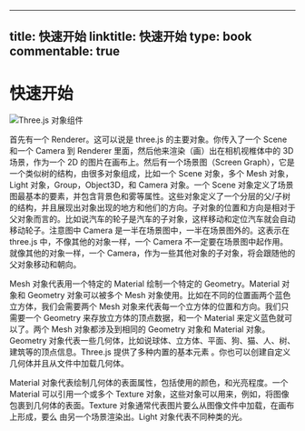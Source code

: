
---
title: 快速开始
linktitle: 快速开始
type: book
commentable: true
---

# 快速开始

![Three.js 对象组件](https://s1.ax1x.com/2020/10/28/B1NFdf.md.png)

首先有一个 Renderer。这可以说是 three.js 的主要对象。你传入了一个 Scene 和一个 Camera 到 Renderer 里面，然后他来渲染（画）出在相机视椎体中的 3D 场景，作为一个 2D 的图片在画布上。然后有一个场景图（Screen Graph），它是一个类似树的结构，由很多对象组成，比如一个 Scene 对象，多个 Mesh 对象，Light 对象，Group，Object3D，和 Camera 对象。一个 Scene 对象定义了场景图最基本的要素，并包含背景色和雾等属性。这些对象定义了一个分层的父/子树的结构，并且展现出对象出现的地方和他们的方向。子对象的位置和方向是相对于父对象而言的。比如说汽车的轮子是汽车的子对象，这样移动和定位汽车就会自动移动轮子。注意图中 Camera 是一半在场景图中，一半在场景图外的。这表示在 three.js 中，不像其他的对象一样，一个 Camera 不一定要在场景图中起作用。就像其他的对象一样，一个 Camera，作为一些其他对象的子对象，将会跟随他的父对象移动和朝向。

Mesh 对象代表用一个特定的 Material 绘制一个特定的 Geometry。Material 对象和 Geometry 对象可以被多个 Mesh 对象使用。比如在不同的位置画两个蓝色立方体，我们会需要两个 Mesh 对象来代表每一个立方体的位置和方向。我们只需要一个 Geometry 来存放立方体的顶点数据，和一个 Material 来定义蓝色就可以了。两个 Mesh 对象都涉及到相同的 Geometry 对象和 Material 对象。Geometry 对象代表一些几何体，比如说球体、立方体、平面、狗、猫、人、树、建筑等的顶点信息。Three.js 提供了多种内置的基本元素 。你也可以创建自定义几何体并且从文件中加载几何体。

Material 对象代表绘制几何体的表面属性，包括使用的颜色，和光亮程度。一个 Material 可以引用一个或多个 Texture 对象，这些对象可以用来，例如，将图像包裹到几何体的表面。Texture 对象通常代表图片要么从图像文件中加载，在画布上形成，要么 由另一个场景渲染出。Light 对象代表不同种类的光。

    